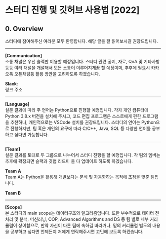 # 스터디 진행 및 깃허브 사용법 [2022]  
## 0. Overview 

스터디에 참여해주신 여러분 모두 환영합니다. 해당 글을 잘 읽어보시길 권장드립니다.  
  
  ___
  
__[Communication]__ <br>
소통 채널은 우선 슬랙만 이용할 예정입니다. 스터디 관련 공지, 자료, QnA 및 기타사항 등등 여러 채널을 개설해서 모든 소통이 이루어지게끔 할 예정이며, 추후에 필요시 카카오톡 오픈채팅등 활용 방안을 고려하도록 하겠습니다.  
  
__Slack__:  
링크 주소  
  
  ___
  
__[Language]__ <br>
설문 결과에 따라 주 언어는 Python으로 진행할 예정입니다. 각자 개인 컴퓨터에 Python 3.8.x 버전을 설치해 주시고, 코드 편집 프로그램은 스스로에게 편한 프로그램을 추천하나, 개인적으로는 VSCode 설치를 권장드립니다. 스터디의 언어는 Python으로 진행하지만, 팀 혹은 개인의 요구에 따라 C/C++, Java, SQL 등 다양한 언어를 공부하고 싶다면 가능합니다. 
  
  ___
  

__[Team]__ <br>
설문 결과를 토대로 두 그룹으로 나누어서 스터디 진행을 할 예정입니다. 각 팀의 멤버는 추후에 확정되면 슬랙과 깃헙 리드미 둘 다 업데이트 하도록 하겠습니다.   
  
__Team A__  
Team A는 Python을 활용해 개발보다는 분석 및 자동화하는 목적에 초점을 맞춘 팀입니다. 

__Team B__
  ___
  
__[Scope]__ <br>
본 스터디의 main scope는 데이터구조와 알고리즘입니다. 또한 부수적으로 데이터 전처리 및 분석, 머신러닝, OOP, Advanced Algorithms and DS 등 팀 별로 세부 커리큘럼이 상이함으로, 만약 자신이 다른 팀에 속하길 바라거나, 밑의 커리큘럼 별도의 내용을 공부하고 싶다면 언제든지 저에게 연락해주시면 고민해 보도록 하겠습니다.  

